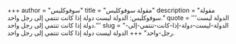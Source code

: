 +++
author = "سوفوكليس"
title = "مقولة سوفوكليس"
description = "مقولة سوفوكليس: الدولة ليست دولة إذا كانت تنتمي إلى رجل واحد."
quote = '''الدولة ليست دولة إذا كانت تنتمي إلى رجل واحد.'''
slug = "الدولة-ليست-دولة-إذا-كانت-تنتمي-إلى-رجل-واحد"
+++
الدولة ليست دولة إذا كانت تنتمي إلى رجل واحد.
